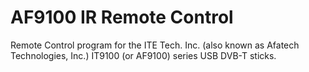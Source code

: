 AF9100 IR Remote Control
========================

Remote Control program for the ITE Tech. Inc. (also known as Afatech Technologies, Inc.) IT9100 (or AF9100) series USB DVB-T sticks.
